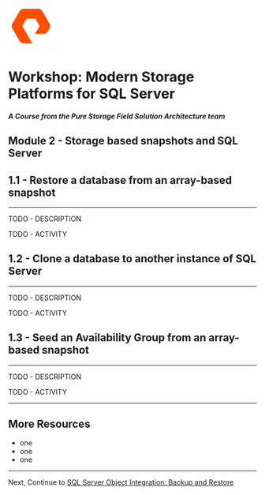 ![](./../graphics/purestorage.png)


# Workshop: Modern Storage Platforms for SQL Server

#### <i>A Course from the Pure Storage Field Solution Architecture team</i>

## Module 2 - Storage based snapshots and SQL Server


## 1.1 - Restore a database from an array-based snapshot
---
TODO - DESCRIPTION

TODO - ACTIVITY


## 1.2 - Clone a database to another instance of SQL Server
---
TODO - DESCRIPTION

TODO - ACTIVITY

## 1.3 - Seed an Availability Group from an array-based snapshot
---
TODO - DESCRIPTION

TODO - ACTIVITY

---

## More Resources
- one
- one
- one

---

Next, Continue to [SQL Server Object Integration: Backup and Restore](./3-SQLObjectIntegrationBackupRestore.md)

